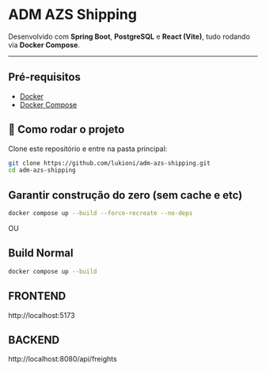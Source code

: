 # ADM AZS Shipping

Desenvolvido com **Spring Boot**, **PostgreSQL** e **React (Vite)**, tudo rodando via **Docker Compose**.

---

## Pré-requisitos

- [Docker](https://www.docker.com/get-started)
- [Docker Compose](https://docs.docker.com/compose/install/)


## 🚀 Como rodar o projeto

Clone este repositório e entre na pasta principal:

```bash
git clone https://github.com/lukioni/adm-azs-shipping.git
cd adm-azs-shipping

```
## Garantir construção do zero (sem cache e etc)
```bash
docker compose up --build --force-recreate --no-deps
```
OU
## Build Normal
```bash
docker compose up --build
```

## FRONTEND
http://localhost:5173

## BACKEND
http://localhost:8080/api/freights

